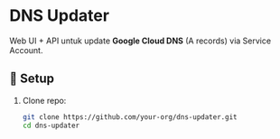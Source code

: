 # DNS Updater

Web UI + API untuk update **Google Cloud DNS** (A records) via Service Account.

## 🚀 Setup

1. Clone repo:
   ```bash
   git clone https://github.com/your-org/dns-updater.git
   cd dns-updater
